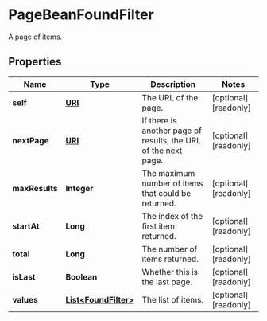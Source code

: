 

# PageBeanFoundFilter

A page of items.
## Properties

Name | Type | Description | Notes
------------ | ------------- | ------------- | -------------
**self** | [**URI**](URI.md) | The URL of the page. |  [optional] [readonly]
**nextPage** | [**URI**](URI.md) | If there is another page of results, the URL of the next page. |  [optional] [readonly]
**maxResults** | **Integer** | The maximum number of items that could be returned. |  [optional] [readonly]
**startAt** | **Long** | The index of the first item returned. |  [optional] [readonly]
**total** | **Long** | The number of items returned. |  [optional] [readonly]
**isLast** | **Boolean** | Whether this is the last page. |  [optional] [readonly]
**values** | [**List&lt;FoundFilter&gt;**](FoundFilter.md) | The list of items. |  [optional] [readonly]



